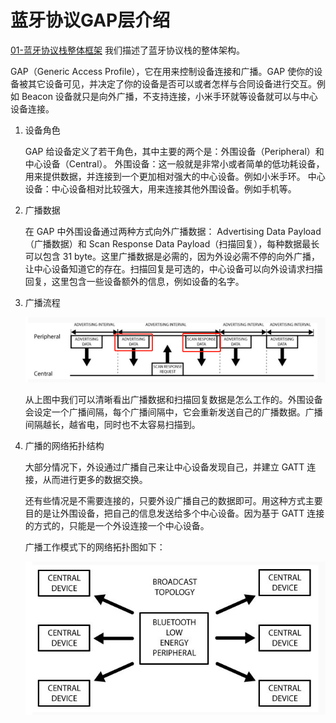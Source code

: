 # 蓝牙协议GAP层介绍

[01-蓝牙协议栈整体框架](./01-蓝牙协议栈整体框架.md) 我们描述了蓝牙协议栈的整体架构。

GAP（Generic Access Profile），它在用来控制设备连接和广播。GAP 使你的设备被其它设备可见，并决定了你的设备是否可以或者怎样与合同设备进行交互。例如 Beacon 设备就只是向外广播，不支持连接，小米手环就等设备就可以与中心设备连接。

1. 设备角色

   GAP 给设备定义了若干角色，其中主要的两个是：外围设备（Peripheral）和中心设备（Central）。
   外围设备：这一般就是非常小或者简单的低功耗设备，用来提供数据，并连接到一个更加相对强大的中心设备。例如小米手环。
   中心设备：中心设备相对比较强大，用来连接其他外围设备。例如手机等。

   

2. 广播数据

   在 GAP 中外围设备通过两种方式向外广播数据： Advertising Data Payload（广播数据）和 Scan Response Data Payload（扫描回复），每种数据最长可以包含 31 byte。这里广播数据是必需的，因为外设必需不停的向外广播，让中心设备知道它的存在。扫描回复是可选的，中心设备可以向外设请求扫描回复，这里包含一些设备额外的信息，例如设备的名字。

   

3. 广播流程

   ![](.\md-picture\02_01.png)

   从上图中我们可以清晰看出广播数据和扫描回复数据是怎么工作的。外围设备会设定一个广播间隔，每个广播间隔中，它会重新发送自己的广播数据。广播间隔越长，越省电，同时也不太容易扫描到。

   

4. 广播的网络拓扑结构

   大部分情况下，外设通过广播自己来让中心设备发现自己，并建立 GATT 连接，从而进行更多的数据交换。

   还有些情况是不需要连接的，只要外设广播自己的数据即可。用这种方式主要目的是让外围设备，把自己的信息发送给多个中心设备。因为基于 GATT 连接的方式的，只能是一个外设连接一个中心设备。

   广播工作模式下的网络拓扑图如下：

   ![](.\md-picture\02_02.png)

